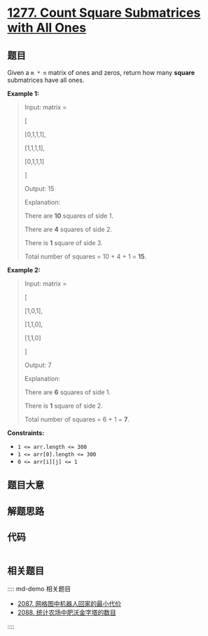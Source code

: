 # [1277. Count Square Submatrices with All Ones](https://leetcode.com/problems/count-square-submatrices-with-all-ones)

## 题目

Given a `m * n` matrix of ones and zeros, return how many **square**
submatrices have all ones.



**Example 1:**

> Input: matrix =
> 
> [
> 
>   [0,1,1,1],
> 
>   [1,1,1,1],
> 
>   [0,1,1,1]
> 
> ]
> 
> Output: 15
> 
> Explanation: 
> 
> There are **10** squares of side 1.
> 
> There are **4** squares of side 2.
> 
> There is  **1** square of side 3.
> 
> Total number of squares = 10 + 4 + 1 = **15**.

**Example 2:**

> Input: matrix = 
> 
> [
> 
>   [1,0,1],
> 
>   [1,1,0],
> 
>   [1,1,0]
> 
> ]
> 
> Output: 7
> 
> Explanation: 
> 
> There are **6** squares of side 1.  
> 
> There is **1** square of side 2. 
> 
> Total number of squares = 6 + 1 = **7**.

**Constraints:**

  * `1 <= arr.length <= 300`
  * `1 <= arr[0].length <= 300`
  * `0 <= arr[i][j] <= 1`


## 题目大意

## 解题思路

## 代码

```javascript

```

## 相关题目

:::: md-demo 相关题目
- [2087. 网格图中机器人回家的最小代价](https://leetcode.com/problems/minimum-cost-homecoming-of-a-robot-in-a-grid)
- [2088. 统计农场中肥沃金字塔的数目](https://leetcode.com/problems/count-fertile-pyramids-in-a-land)

::::
